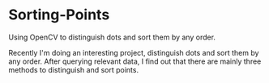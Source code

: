 # Sorting-Points
Using OpenCV to distinguish dots and sort them by any order.

Recently I'm doing an interesting project, distinguish dots and sort them by any order. After querying relevant data, I find out that there are mainly three methods to distinguish and sort points.
